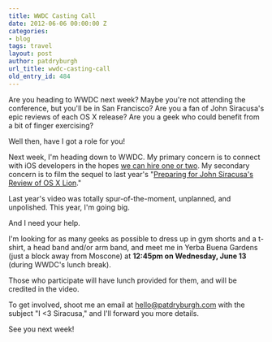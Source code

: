 ```yaml
---
title: WWDC Casting Call
date: 2012-06-06 00:00:00 Z
categories:
- blog
tags: travel
layout: post
author: patdryburgh
url_title: wwdc-casting-call
old_entry_id: 484
---
```


Are you heading to WWDC next week? Maybe you're not attending the conference, but you'll be in San Francisco? Are you a fan of John Siracusa's epic reviews of each OS X release? Are you a geek who could benefit from a bit of finger exercising?

Well then, have I got a role for you!

Next week, I'm heading down to WWDC. My primary concern is to connect with iOS developers in the hopes [we can hire one or two](http://perch.co/jobs). My secondary concern is to film the sequel to last year's "[Preparing for John Siracusa's Review of OS X Lion](http://www.youtube.com/watch?v=nhOG25fM8so)."

Last year's video was totally spur-of-the-moment, unplanned, and unpolished. This year, I'm going big.

And I need your help.

I'm looking for as many geeks as possible to dress up in gym shorts and a t-shirt, a head band and/or arm band, and meet me in Yerba Buena Gardens (just a block away from Moscone) at **12:45pm on Wednesday, June 13** (during WWDC's lunch break).

Those who participate will have lunch provided for them, and will be credited in the video.

To get involved, shoot me an email at <a href="mailto:hello@patdryburgh.com?Subject=I <3 Siracusa">hello@patdryburgh.com</a> with the subject "I <3 Siracusa," and I'll forward you more details.

See you next week!
